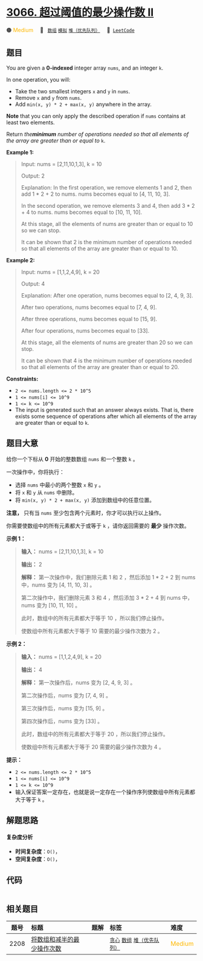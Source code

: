 # [3066. 超过阈值的最少操作数 II](https://leetcode.com/problems/minimum-operations-to-exceed-threshold-value-ii)

🟠 <font color=#ffb800>Medium</font>&emsp; 🔖&ensp; [`数组`](/outline/tag/array.md) [`模拟`](/outline/tag/simulation.md) [`堆（优先队列）`](/outline/tag/heap-priority-queue.md)&emsp; 🔗&ensp;[`LeetCode`](https://leetcode.com/problems/minimum-operations-to-exceed-threshold-value-ii)

## 题目

You are given a **0-indexed** integer array `nums`, and an integer `k`.

In one operation, you will:

  * Take the two smallest integers `x` and `y` in `nums`.
  * Remove `x` and `y` from `nums`.
  * Add `min(x, y) * 2 + max(x, y)` anywhere in the array.

**Note** that you can only apply the described operation if `nums` contains at
least two elements.

Return _the**minimum** number of operations needed so that all elements of the
array are greater than or equal to_ `k`.



**Example 1:**

> Input: nums = [2,11,10,1,3], k = 10
> 
> Output: 2
> 
> Explanation: In the first operation, we remove elements 1 and 2, then add 1 * 2 + 2 to nums. nums becomes equal to [4, 11, 10, 3].
> 
> In the second operation, we remove elements 3 and 4, then add 3 * 2 + 4 to nums. nums becomes equal to [10, 11, 10].
> 
> At this stage, all the elements of nums are greater than or equal to 10 so we can stop.
> 
> It can be shown that 2 is the minimum number of operations needed so that all elements of the array are greater than or equal to 10.

**Example 2:**

> Input: nums = [1,1,2,4,9], k = 20
> 
> Output: 4
> 
> Explanation: After one operation, nums becomes equal to [2, 4, 9, 3].
> 
> After two operations, nums becomes equal to [7, 4, 9].
> 
> After three operations, nums becomes equal to [15, 9].
> 
> After four operations, nums becomes equal to [33].
> 
> At this stage, all the elements of nums are greater than 20 so we can stop.
> 
> It can be shown that 4 is the minimum number of operations needed so that all elements of the array are greater than or equal to 20.



**Constraints:**

  * `2 <= nums.length <= 2 * 10^5`
  * `1 <= nums[i] <= 10^9`
  * `1 <= k <= 10^9`
  * The input is generated such that an answer always exists. That is, there exists some sequence of operations after which all elements of the array are greater than or equal to `k`.


## 题目大意

给你一个下标从 **0**  开始的整数数组 `nums` 和一个整数 `k` 。

一次操作中，你将执行：

  * 选择 `nums` 中最小的两个整数 `x` 和 `y` 。
  * 将 `x` 和 `y` 从 `nums` 中删除。
  * 将 `min(x, y) * 2 + max(x, y)` 添加到数组中的任意位置。

**注意，** 只有当 `nums` 至少包含两个元素时，你才可以执行以上操作。

你需要使数组中的所有元素都大于或等于 `k` ，请你返回需要的 **最少**  操作次数。



**示例 1：**

> 
> 
> 
> 
> 
> **输入：** nums = [2,11,10,1,3], k = 10
> 
> **输出：** 2
> 
> **解释：** 第一次操作中，我们删除元素 1 和 2 ，然后添加 1 * 2 + 2 到 nums 中，nums 变为 [4, 11, 10, 3] 。
> 
> 第二次操作中，我们删除元素 3 和 4 ，然后添加 3 * 2 + 4 到 nums 中，nums 变为 [10, 11, 10] 。
> 
> 此时，数组中的所有元素都大于等于 10 ，所以我们停止操作。
> 
> 使数组中所有元素都大于等于 10 需要的最少操作次数为 2 。
> 
> 

**示例 2：**

> 
> 
> 
> 
> 
> **输入：** nums = [1,1,2,4,9], k = 20
> 
> **输出：** 4
> 
> **解释：** 第一次操作后，nums 变为 [2, 4, 9, 3] 。
> 
> 第二次操作后，nums 变为 [7, 4, 9] 。
> 
> 第三次操作后，nums 变为 [15, 9] 。
> 
> 第四次操作后，nums 变为 [33] 。
> 
> 此时，数组中的所有元素都大于等于 20 ，所以我们停止操作。
> 
> 使数组中所有元素都大于等于 20 需要的最少操作次数为 4 。



**提示：**

  * `2 <= nums.length <= 2 * 10^5`
  * `1 <= nums[i] <= 10^9`
  * `1 <= k <= 10^9`
  * 输入保证答案一定存在，也就是说一定存在一个操作序列使数组中所有元素都大于等于 `k` 。


## 解题思路

#### 复杂度分析

- **时间复杂度**：`O()`，
- **空间复杂度**：`O()`，

## 代码

```javascript

```

## 相关题目

<!-- prettier-ignore -->
| 题号 | 标题 | 题解 | 标签 | 难度 |
| :------: | :------ | :------: | :------ | :------ |
| 2208 | [将数组和减半的最少操作次数](https://leetcode.com/problems/minimum-operations-to-halve-array-sum) |  |  [`贪心`](/outline/tag/greedy.md) [`数组`](/outline/tag/array.md) [`堆（优先队列）`](/outline/tag/heap-priority-queue.md) | <font color=#ffb800>Medium</font> |

<style>
.blue {
    background-color: #096dd9;
    padding: 0.25rem 0.5rem;
    margin: 0;
    font-size: 0.85em;
    border-radius: 3px;
    color: white;
    font-weight: 500;
}
table th:first-of-type { width: 10%; }
table th:nth-of-type(2) { width: 35%; }
table th:nth-of-type(3) { width: 10%; }
table th:nth-of-type(4) { width: 35%; }
table th:nth-of-type(5) { width: 10%; }
</style>

